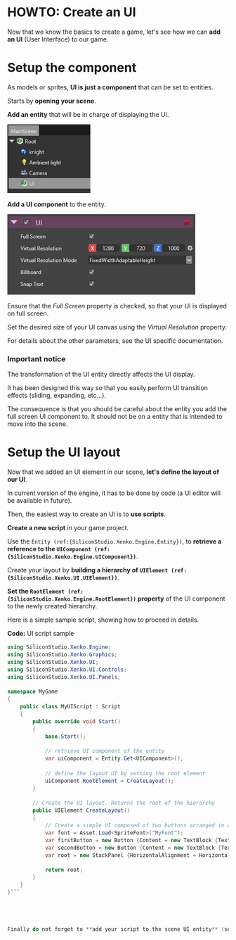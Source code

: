 # HOWTO: Create an UI

Now that we know the basics to create a game, let's see how we can **add an UI** (User Interface) to our game.

# Setup the component

As models or sprites, **UI is just a component** that can be set to entities.

Starts by **opening your scene**. 

**Add an entity** that will be in charge of displaying the UI.

![images/howto-create-an-ui-1.png](images/howto-create-an-ui-1.png) 

**Add a UI component** to the entity.

![images/howto-create-an-ui-2.png](images/howto-create-an-ui-2.png) 

Ensure that the *Full Screen* property is checked, so that your UI is displayed on full screen.

Set the desired size of your UI canvas using the *Virtual Resolution* property.

For details about the other parameters, see the UI specific documentation.

### Important notice

The transformation of the UI entity directly affects the UI display.

It has been designed this way so that you easily perform UI transition effects (sliding, expanding, etc...).

The consequence is that you should be careful about the entity you add the full screen UI component to. It should not be on a entity that is intended to move into the scene.

# Setup the UI layout

Now that we added an UI element in our scene, **let's define the layout of our UI**.

In current version of the engine, it has to be done by code (a UI editor will be available in future).

Then, the easiest way to create an UI is to **use scripts**.

**Create a new script** in your game project.

Use the `Entity (ref:{SiliconStudio.Xenko.Engine.Entity})`, to **retrieve a reference to the `UIComponent (ref:{SiliconStudio.Xenko.Engine.UIComponent})`**.

Create your layout by **building a hierarchy of `UIElement (ref:{SiliconStudio.Xenko.UI.UIElement})`**.

**Set the `RootElement (ref:{SiliconStudio.Xenko.Engine.RootElement})` property** of the UI component to the newly created hierarchy.

Here is a simple sample script, showing how to proceed in details.

**Code:** UI script sample

```cs
using SiliconStudio.Xenko.Engine;
using SiliconStudio.Xenko.Graphics;
using SiliconStudio.Xenko.UI;
using SiliconStudio.Xenko.UI.Controls;
using SiliconStudio.Xenko.UI.Panels;

namespace MyGame
{
    public class MyUIScript : Script
    {
        public override void Start()
        {
            base.Start();

            // retrieve UI component of the entity 
            var uiComponent = Entity.Get<UIComponent>();

            // define the layout UI by setting the root element
            uiComponent.RootElement = CreateLayout();
        }

        // Create the UI layout. Returns the root of the hierarchy
        public UIElement CreateLayout()
        {
            // Create a simple UI composed of two buttons arranged in a stack panel.
            var font = Asset.Load<SpriteFont>("MyFont");
            var firstButton = new Button {Content = new TextBlock {Text = "First Button", Font = font}};
            var secondButton = new Button {Content = new TextBlock {Text = "Second Button", Font = font}};
            var root = new StackPanel {HorizontalAlignment = HorizontalAlignment.Left, Children = {firstButton, secondButton}};

            return root;
        }
    }
}```


 

Finally do not forget to **add your script to the scene UI entity** (see [HOWTO: use scripts](howto-use-scripts.md) for more details about this stage).

 

